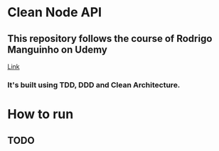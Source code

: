 # Clean Node API

## This repository follows the course of Rodrigo Manguinho on Udemy
[Link](https://www.udemy.com/course/tdd-com-mango/)

### It's built using TDD, DDD and Clean Architecture.


# How to run

## TODO